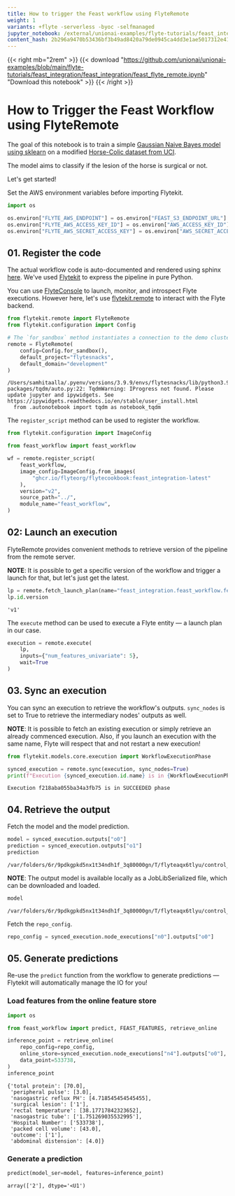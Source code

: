 ```yaml
---
title: How to trigger the Feast workflow using FlyteRemote
weight: 1
variants: +flyte -serverless -byoc -selfmanaged
jupyter_notebook: /external/unionai-examples/flyte-tutorials/feast_integration/feast_integration/feast_flyte_remote.ipynb
content_hash: 2b296a9470b53436bf3b49ad8420a79de0945ca4dd3e1ae5017312e41ee0f089 # hash managed by Makefile.jupyter (do not edit)
---
```



<!--

   This file was generated by Makefile.jupyter. Do not edit this file directly.

   The only parts of this file that should be edited are the front matter and the
   comment at the top of the file.

-->

{{< right mb="2rem" >}}
{{< download "https://github.com/unionai/unionai-examples/blob/main/flyte-tutorials/feast_integration/feast_integration/feast_flyte_remote.ipynb" "Download this notebook" >}}
{{< /right >}}

# How to Trigger the Feast Workflow using FlyteRemote

The goal of this notebook is to train a simple [Gaussian Naive Bayes model using sklearn](https://scikit-learn.org/stable/modules/generated/sklearn.naive_bayes.GaussianNB.html) on a modified [Horse-Colic dataset from UCI](https://archive.ics.uci.edu/ml/datasets/Horse+Colic).

The model aims to classify if the lesion of the horse is surgical or not.

Let's get started!

Set the AWS environment variables before importing Flytekit.


```python
import os

os.environ["FLYTE_AWS_ENDPOINT"] = os.environ["FEAST_S3_ENDPOINT_URL"] = "http://localhost:30084/"
os.environ["FLYTE_AWS_ACCESS_KEY_ID"] = os.environ["AWS_ACCESS_KEY_ID"] = "minio"
os.environ["FLYTE_AWS_SECRET_ACCESS_KEY"] = os.environ["AWS_SECRET_ACCESS_KEY"] = "miniostorage"
```

## 01. Register the code

The actual workflow code is auto-documented and rendered using sphinx [here](https://docs.flyte.org/projects/cookbook/en/latest/auto/case_studies/feature_engineering/feast_integration/index.html). We've used [Flytekit](https://docs.flyte.org/projects/flytekit/en/latest/) to express the pipeline in pure Python.

You can use [FlyteConsole](https://github.com/flyteorg/flyteconsole) to launch, monitor, and introspect Flyte executions. However here, let's use [flytekit.remote](https://docs.flyte.org/projects/flytekit/en/latest/design/control_plane.html) to interact with the Flyte backend.


```python
from flytekit.remote import FlyteRemote
from flytekit.configuration import Config

# The `for_sandbox` method instantiates a connection to the demo cluster.
remote = FlyteRemote(
    config=Config.for_sandbox(),
    default_project="flytesnacks",
    default_domain="development"
)
```

    /Users/samhitaalla/.pyenv/versions/3.9.9/envs/flytesnacks/lib/python3.9/site-packages/tqdm/auto.py:22: TqdmWarning: IProgress not found. Please update jupyter and ipywidgets. See https://ipywidgets.readthedocs.io/en/stable/user_install.html
      from .autonotebook import tqdm as notebook_tqdm


The ``register_script`` method can be used to register the workflow.


```python
from flytekit.configuration import ImageConfig

from feast_workflow import feast_workflow

wf = remote.register_script(
    feast_workflow,
    image_config=ImageConfig.from_images(
        "ghcr.io/flyteorg/flytecookbook:feast_integration-latest"
    ),
    version="v2",
    source_path="../",
    module_name="feast_workflow",
)
```

## 02: Launch an execution

FlyteRemote provides convenient methods to retrieve version of the pipeline from the remote server.

**NOTE**: It is possible to get a specific version of the workflow and trigger a launch for that, but let's just get the latest.


```python
lp = remote.fetch_launch_plan(name="feast_integration.feast_workflow.feast_workflow")
lp.id.version
```




    'v1'



The ``execute`` method can be used to execute a Flyte entity — a launch plan in our case.


```python
execution = remote.execute(
    lp,
    inputs={"num_features_univariate": 5},
    wait=True
)
```

## 03. Sync an execution

You can sync an execution to retrieve the workflow's outputs. ``sync_nodes`` is set to True to retrieve the intermediary nodes' outputs as well.

**NOTE**: It is possible to fetch an existing execution or simply retrieve an already commenced execution. Also, if you launch an execution with the same name, Flyte will respect that and not restart a new execution!


```python
from flytekit.models.core.execution import WorkflowExecutionPhase

synced_execution = remote.sync(execution, sync_nodes=True)
print(f"Execution {synced_execution.id.name} is in {WorkflowExecutionPhase.enum_to_string(synced_execution.closure.phase)} phase")
```

    Execution f218aba055ba34a3fb75 is in SUCCEEDED phase

## 04. Retrieve the output

Fetch the model and the model prediction.


```python
model = synced_execution.outputs["o0"]
prediction = synced_execution.outputs["o1"]
prediction
```




    /var/folders/6r/9pdkgpkd5nx1t34ndh1f_3q80000gn/T/flyteaqx6tlyu/control_plane_metadata/local_flytekit/e1a690494fe33da04a4dca7737096234/0c81c76dc3a029267a96f275431b5bc5.npy



**NOTE**: The output model is available locally as a JobLibSerialized file, which can be downloaded and loaded.


```python
model
```




    /var/folders/6r/9pdkgpkd5nx1t34ndh1f_3q80000gn/T/flyteaqx6tlyu/control_plane_metadata/local_flytekit/91246ef2160dde99a7512ab3aa9aa2ce/model.joblib.dat



Fetch the ``repo_config``.


```python
repo_config = synced_execution.node_executions["n0"].outputs["o0"]
```

## 05. Generate predictions

Re-use the `predict` function from the workflow to generate predictions — Flytekit will automatically manage the IO for you!

### Load features from the online feature store


```python
import os

from feast_workflow import predict, FEAST_FEATURES, retrieve_online

inference_point = retrieve_online(
    repo_config=repo_config,
    online_store=synced_execution.node_executions["n4"].outputs["o0"],
    data_point=533738,
)
inference_point
```




    {'total protein': [70.0],
     'peripheral pulse': [3.0],
     'nasogastric reflux PH': [4.718545454545455],
     'surgical lesion': ['1'],
     'rectal temperature': [38.17717842323652],
     'nasogastric tube': ['1.751269035532995'],
     'Hospital Number': ['533738'],
     'packed cell volume': [43.0],
     'outcome': ['1'],
     'abdominal distension': [4.0]}


### Generate a prediction


```python
predict(model_ser=model, features=inference_point)
```




    array(['2'], dtype='<U1')




